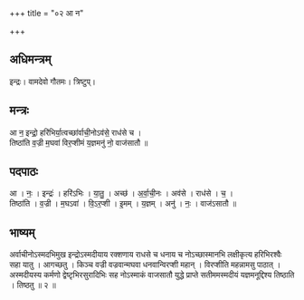 +++
title = "०२ आ न"

+++
## अधिमन्त्रम्
इन्द्रः। वामदेवो गौतमः। त्रिष्टुप्।

## मन्त्रः
आ न॒ इन्द्रो॒ हरि॑भिर्या॒त्वच्छा॑र्वाची॒नोऽव॑से॒ राध॑से च ।  
तिष्ठा॑ति व॒ज्री म॒घवा॑ विर॒प्शीमं य॒ज्ञमनु॑ नो॒ वाज॑सातौ ॥

## पदपाठः
आ । नः॒ । इन्द्रः॑ । हरि॑ऽभिः । या॒तु॒ । अच्छ॑ । अ॒र्वा॒ची॒नः । अव॑से । राध॑से । च॒ ।  
तिष्ठा॑ति । व॒ज्री । म॒घऽवा॑ । वि॒ऽर॒प्शी । इ॒मम् । य॒ज्ञम् । अनु॑ । नः॒ । वाज॑ऽसातौ ॥

## भाष्यम्
अर्वाचीनोऽस्मदभिमुख इन्द्रोऽस्मदीयाय रक्शणाय राधसे च धनाय च नोऽच्छास्मानभि लक्षीकृत्य हरिभिरश्वैः सहा यातु । आगच्छतु । किञ्च वज्री वज्रवान्मघवा धनवान्विरप्शी महान् । विरप्शीति महन्नामसु पाठात् । अस्मदीयस्य कर्मणो द्वेष्टृभिरसुरादिभिः सह नोऽस्माकं वाजसातौ युद्धे प्राप्ते सतीममस्मदीयं यज्ञमनूद्दिश्य तिष्ठाति । तिष्ठतु ॥ २ ॥